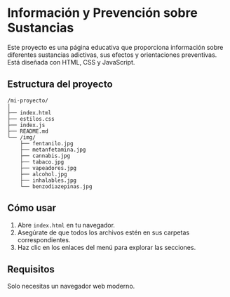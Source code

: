 # Información y Prevención sobre Sustancias

Este proyecto es una página educativa que proporciona información sobre diferentes sustancias adictivas, sus efectos y orientaciones preventivas. Está diseñada con HTML, CSS y JavaScript.

## Estructura del proyecto

```
/mi-proyecto/
│
├── index.html
├── estilos.css
├── index.js
├── README.md
└── /img/
    ├── fentanilo.jpg
    ├── metanfetamina.jpg
    ├── cannabis.jpg
    ├── tabaco.jpg
    ├── vapeadores.jpg
    ├── alcohol.jpg
    ├── inhalables.jpg
    └── benzodiazepinas.jpg
```

## Cómo usar

1. Abre `index.html` en tu navegador.
2. Asegúrate de que todos los archivos estén en sus carpetas correspondientes.
3. Haz clic en los enlaces del menú para explorar las secciones.

## Requisitos

Solo necesitas un navegador web moderno.
